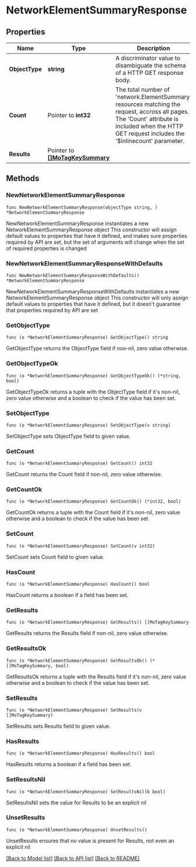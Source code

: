 # NetworkElementSummaryResponse

## Properties

Name | Type | Description | Notes
------------ | ------------- | ------------- | -------------
**ObjectType** | **string** | A discriminator value to disambiguate the schema of a HTTP GET response body. | 
**Count** | Pointer to **int32** | The total number of &#39;network.ElementSummary&#39; resources matching the request, accross all pages. The &#39;Count&#39; attribute is included when the HTTP GET request includes the &#39;$inlinecount&#39; parameter. | [optional] 
**Results** | Pointer to [**[]MoTagKeySummary**](MoTagKeySummary.md) |  | [optional] 

## Methods

### NewNetworkElementSummaryResponse

`func NewNetworkElementSummaryResponse(objectType string, ) *NetworkElementSummaryResponse`

NewNetworkElementSummaryResponse instantiates a new NetworkElementSummaryResponse object
This constructor will assign default values to properties that have it defined,
and makes sure properties required by API are set, but the set of arguments
will change when the set of required properties is changed

### NewNetworkElementSummaryResponseWithDefaults

`func NewNetworkElementSummaryResponseWithDefaults() *NetworkElementSummaryResponse`

NewNetworkElementSummaryResponseWithDefaults instantiates a new NetworkElementSummaryResponse object
This constructor will only assign default values to properties that have it defined,
but it doesn't guarantee that properties required by API are set

### GetObjectType

`func (o *NetworkElementSummaryResponse) GetObjectType() string`

GetObjectType returns the ObjectType field if non-nil, zero value otherwise.

### GetObjectTypeOk

`func (o *NetworkElementSummaryResponse) GetObjectTypeOk() (*string, bool)`

GetObjectTypeOk returns a tuple with the ObjectType field if it's non-nil, zero value otherwise
and a boolean to check if the value has been set.

### SetObjectType

`func (o *NetworkElementSummaryResponse) SetObjectType(v string)`

SetObjectType sets ObjectType field to given value.


### GetCount

`func (o *NetworkElementSummaryResponse) GetCount() int32`

GetCount returns the Count field if non-nil, zero value otherwise.

### GetCountOk

`func (o *NetworkElementSummaryResponse) GetCountOk() (*int32, bool)`

GetCountOk returns a tuple with the Count field if it's non-nil, zero value otherwise
and a boolean to check if the value has been set.

### SetCount

`func (o *NetworkElementSummaryResponse) SetCount(v int32)`

SetCount sets Count field to given value.

### HasCount

`func (o *NetworkElementSummaryResponse) HasCount() bool`

HasCount returns a boolean if a field has been set.

### GetResults

`func (o *NetworkElementSummaryResponse) GetResults() []MoTagKeySummary`

GetResults returns the Results field if non-nil, zero value otherwise.

### GetResultsOk

`func (o *NetworkElementSummaryResponse) GetResultsOk() (*[]MoTagKeySummary, bool)`

GetResultsOk returns a tuple with the Results field if it's non-nil, zero value otherwise
and a boolean to check if the value has been set.

### SetResults

`func (o *NetworkElementSummaryResponse) SetResults(v []MoTagKeySummary)`

SetResults sets Results field to given value.

### HasResults

`func (o *NetworkElementSummaryResponse) HasResults() bool`

HasResults returns a boolean if a field has been set.

### SetResultsNil

`func (o *NetworkElementSummaryResponse) SetResultsNil(b bool)`

 SetResultsNil sets the value for Results to be an explicit nil

### UnsetResults
`func (o *NetworkElementSummaryResponse) UnsetResults()`

UnsetResults ensures that no value is present for Results, not even an explicit nil

[[Back to Model list]](../README.md#documentation-for-models) [[Back to API list]](../README.md#documentation-for-api-endpoints) [[Back to README]](../README.md)


